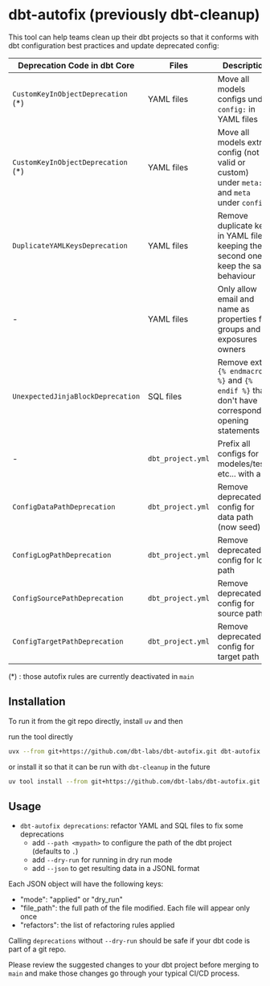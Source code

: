 # dbt-autofix (previously dbt-cleanup)

This tool can help teams clean up their dbt projects so that it conforms with dbt configuration best practices and update deprecated config:


| Deprecation Code in dbt Core       | Files             | Description                                                                                      |
| ---------------------------------- | ----------------- | ------------------------------------------------------------------------------------------------ |
| `CustomKeyInObjectDeprecation` (*) | YAML files        | Move all models configs under `config:` in YAML files                                            |
| `CustomKeyInObjectDeprecation` (*) | YAML files        | Move all models extra config (not valid or custom) under `meta:` and `meta` under `config:`      |
| `DuplicateYAMLKeysDeprecation`     | YAML files        | Remove duplicate keys in YAML files, keeping the second one to keep the same behaviour           |
| -                                  | YAML files        | Only allow email and name as properties for groups and exposures owners                          |
| `UnexpectedJinjaBlockDeprecation`  | SQL files         | Remove extra `{% endmacro %}` and `{% endif %}` that don't have corresponding opening statements |
| -                                  | `dbt_project.yml` | Prefix all configs for modeles/tests etc... with a `+`                                           |
| `ConfigDataPathDeprecation`        | `dbt_project.yml` | Remove deprecated config for data path (now seed)                                                |
| `ConfigLogPathDeprecation`         | `dbt_project.yml` | Remove deprecated config for log path                                                            |
| `ConfigSourcePathDeprecation`      | `dbt_project.yml` | Remove deprecated config for source path                                                         |
| `ConfigTargetPathDeprecation`      | `dbt_project.yml` | Remove deprecated config for target path                                                         |

(*) : those autofix rules are currently deactivated in `main` 

## Installation

To run it from the git repo directly, install `uv` and then

run the tool directly
```sh
uvx --from git+https://github.com/dbt-labs/dbt-autofix.git dbt-autofix --help
```

or install it so that it can be run with `dbt-cleanup` in the future
```sh
uv tool install --from git+https://github.com/dbt-labs/dbt-autofix.git dbt-autofix
```

## Usage

- `dbt-autofix deprecations`: refactor YAML and SQL files to fix some deprecations
  - add `--path <mypath>` to configure the path of the dbt project (defaults to `.`)
  - add `--dry-run` for running in dry run mode
  - add `--json` to get resulting data in a JSONL format

Each JSON object will have the following keys:

- "mode": "applied" or "dry_run" 
- "file_path": the full path of the file modified. Each file will appear only once
- "refactors": the list of refactoring rules applied

Calling `deprecations` without `--dry-run` should be safe if your dbt code is part of a git repo. 

Please review the suggested changes to your dbt project before merging to `main` and make those changes go through your typical CI/CD process.
